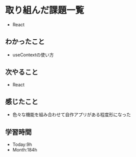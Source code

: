 # 取り組んだ課題一覧
- React
## わかったこと
- useContextの使い方
## 次やること
- React
## 感じたこと
- 色々な機能を組み合わせて自作アプリがある程度形になった
## 学習時間
- Today:9h
- Month:184h
